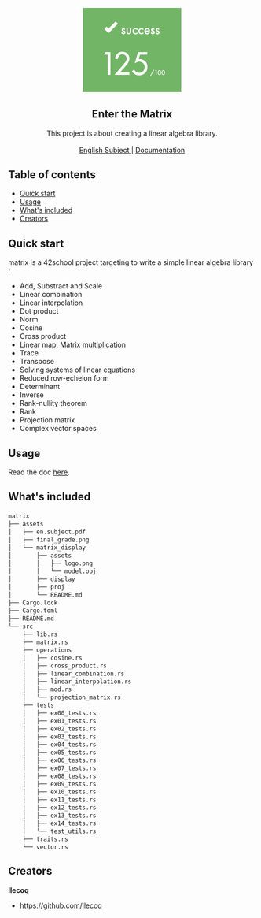 <p align="center">
  <a href="https://42lyon.fr/">
    <img src="./assets/final_grade.png" alt="matrix" width=200>
  </a>

  <h2 align="center">Enter the Matrix</h2>

  <p align="center">
    This project is about creating a linear algebra library.
    <br>
    <br>
    <a href="./assets/en.subject.pdf">English Subject </a>
    |
    <a href="https://llecoq.github.io/matrix"> Documentation</a>
  </p>
</p>

## Table of contents

- [Quick start](#quick-start)
- [Usage](#usage)
- [What's included](#whats-included)
- [Creators](#creators)

## Quick start

matrix is a 42school project targeting to write a simple linear algebra library :

* Add, Substract and Scale
* Linear combination
* Linear interpolation
* Dot product
* Norm
* Cosine
* Cross product
* Linear map, Matrix multiplication
* Trace
* Transpose
* Solving systems of linear equations
* Reduced row-echelon form
* Determinant
* Inverse
* Rank-nullity theorem
* Rank
* Projection matrix
* Complex vector spaces

## Usage

Read the doc [here](https://llecoq.github.io/matrix).

## What's included

```
matrix
├── assets
│   ├── en.subject.pdf
│   ├── final_grade.png
│   └── matrix_display
│       ├── assets
│       │   ├── logo.png
│       │   └── model.obj
│       ├── display
│       ├── proj
│       └── README.md
├── Cargo.lock
├── Cargo.toml
├── README.md
└── src
    ├── lib.rs
    ├── matrix.rs
    ├── operations
    │   ├── cosine.rs
    │   ├── cross_product.rs
    │   ├── linear_combination.rs
    │   ├── linear_interpolation.rs
    │   ├── mod.rs
    │   └── projection_matrix.rs
    ├── tests
    │   ├── ex00_tests.rs
    │   ├── ex01_tests.rs
    │   ├── ex02_tests.rs
    │   ├── ex03_tests.rs
    │   ├── ex04_tests.rs
    │   ├── ex05_tests.rs
    │   ├── ex06_tests.rs
    │   ├── ex07_tests.rs
    │   ├── ex08_tests.rs
    │   ├── ex09_tests.rs
    │   ├── ex10_tests.rs
    │   ├── ex11_tests.rs
    │   ├── ex12_tests.rs
    │   ├── ex13_tests.rs
    │   ├── ex14_tests.rs
    │   └── test_utils.rs
    ├── traits.rs
    └── vector.rs

```

## Creators

**llecoq**

- <https://github.com/llecoq>


